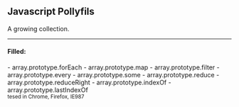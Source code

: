 <h2>Javascript Pollyfils</h2>
<p>A growing collection.</p>
<hr>
<h4>Filled:</h4>
 - array.prototype.forEach
 - array.prototype.map
 - array.prototype.filter
 - array.prototype.every
 - array.prototype.some
 - array.prototype.reduce
 - array.prototype.reduceRight
 - array.prototype.indexOf
 - array.prototype.lastIndexOf

<br />
<sub>tesed in Chrome, Firefox, IE987</sub>
